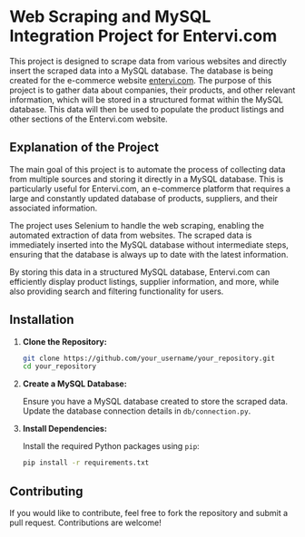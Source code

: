 # Web Scraping and MySQL Integration Project for Entervi.com

This project is designed to scrape data from various websites and directly insert the scraped data into a MySQL database. The database is being created for the e-commerce website [entervi.com](https://entervi.com). The purpose of this project is to gather data about companies, their products, and other relevant information, which will be stored in a structured format within the MySQL database. This data will then be used to populate the product listings and other sections of the Entervi.com website.

## Explanation of the Project

The main goal of this project is to automate the process of collecting data from multiple sources and storing it directly in a MySQL database. This is particularly useful for Entervi.com, an e-commerce platform that requires a large and constantly updated database of products, suppliers, and their associated information.

The project uses Selenium to handle the web scraping, enabling the automated extraction of data from websites. The scraped data is immediately inserted into the MySQL database without intermediate steps, ensuring that the database is always up to date with the latest information.

By storing this data in a structured MySQL database, Entervi.com can efficiently display product listings, supplier information, and more, while also providing search and filtering functionality for users.

## Installation

1. **Clone the Repository:**

   ```bash
   git clone https://github.com/your_username/your_repository.git
   cd your_repository
   ```

2. **Create a MySQL Database:**

   Ensure you have a MySQL database created to store the scraped data. Update the database connection details in `db/connection.py`.

3. **Install Dependencies:**

   Install the required Python packages using `pip`:

   ```bash
   pip install -r requirements.txt
   ```

## Contributing

If you would like to contribute, feel free to fork the repository and submit a pull request. Contributions are welcome!

